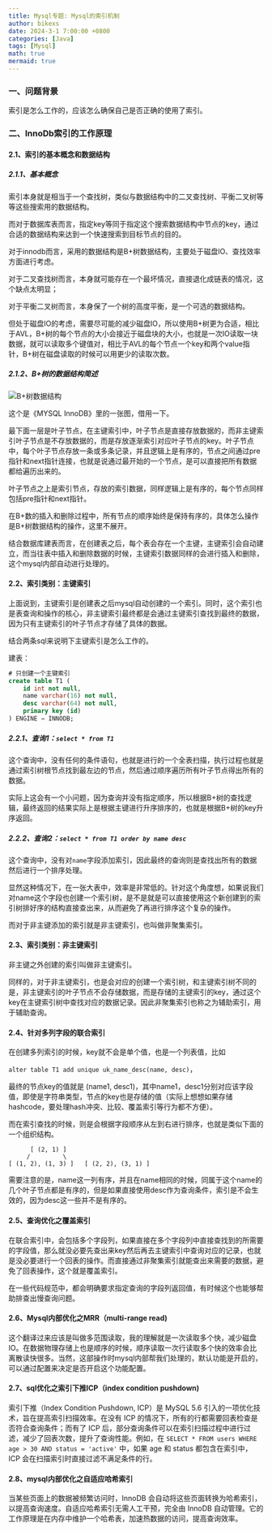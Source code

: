 ```yaml
---
title: Mysql专题: Mysql的索引机制
author: bikexs
date: 2024-3-1 7:00:00 +0800
categories: [Java]
tags: [Mysql]
math: true
mermaid: true
---
```


### 一、问题背景

索引是怎么工作的，应该怎么确保自己是否正确的使用了索引。



### 二、InnoDb索引的工作原理

#### 2.1、索引的基本概念和数据结构

##### 2.1.1、基本概念

索引本身就是相当于一个查找树，类似与数据结构中的二叉查找树、平衡二叉树等等这些搜索用的数据结构。

而对于数据库表而言，指定key等同于指定这个搜索数据结构中节点的key，通过合适的数据结构来达到一个快速搜索到目标节点的目的。

对于innodb而言，采用的数据结构是B+树数据结构，主要处于磁盘IO、查找效率方面进行考虑。

对于二叉查找树而言，本身就可能存在一个最坏情况，直接退化成链表的情况，这个缺点太明显；

对于平衡二叉树而言，本身保了一个树的高度平衡，是一个可选的数据结构。

但处于磁盘IO的考虑，需要尽可能的减少磁盘IO，所以使用B+树更为合适，相比于AVL，B+树的每个节点的大小会接近于磁盘块的大小，也就是一次IO读取一块数据，就可以读取多个键值对，相比于AVL的每个节点一个key和两个value指针，B+树在磁盘读取的时候可以用更少的读取次数。



##### 2.1.2、B+树的数据结构简述

![B+树数据结构](https://s21.ax1x.com/2024/07/29/pkLeg6x.png)

这个是《MYSQL InnoDB》里的一张图，借用一下。

最下面一层是叶子节点，在主键索引中，叶子节点是直接存放数据的，而非主键索引叶子节点是不存放数据的，而是存放逐渐索引对应叶子节点的key。叶子节点中，每个叶子节点存放一条或多条记录，并且逻辑上是有序的，节点之间通过pre指针和next指针连接，也就是说通过最开始的一个节点，是可以直接把所有数据都给遍历出来的。

叶子节点之上是索引节点，存放的索引数据，同样逻辑上是有序的，每个节点同样包括pre指针和next指针。

在B+数的插入和删除过程中，所有节点的顺序始终是保持有序的，具体怎么操作是B+树数据结构的操作，这里不展开。



结合数据库建表而言，在创建表之后，每个表会存在一个主键，主键索引会自动建立，而当往表中插入和删除数据的时候，主键索引数据同样的会进行插入和删除，这个mysql内部自动进行处理的。

#### 2.2、索引类别：主键索引

上面说到，主键索引是创建表之后mysql自动创建的一个索引。同时，这个索引也是表查询和操作的核心，非主键索引最终都是会通过主键索引查找到最终的数据，因为只有主键索引的叶子节点才存储了具体的数据。

结合两条sql来说明下主键索引是怎么工作的。

建表：

```sql
# 只创建一个主键索引
create table T1 (
	id int not null,
	name varchar(16) not null,
	desc varchar(64) not null,
	primary key (id)
) ENGINE = INNODB;
```



##### 2.2.1、查询1：`select * from T1`

这个查询中，没有任何的条件语句，也就是进行的一个全表扫描，执行过程也就是通过索引树根节点找到最左边的节点，然后通过顺序遍历所有叶子节点得出所有的数据。

实际上这会有一个小问题，因为查询并没有指定顺序，所以根据B+树的查找逻辑，最终返回的结果实际上是根据主键进行升序排序的，也就是根据B+树的key升序返回。

##### 2.2.2、查询2：`select * from T1 order by name desc`

这个查询中，没有对`name`字段添加索引，因此最终的查询则是查找出所有的数据然后进行一个排序处理。

显然这种情况下，在一张大表中，效率是非常低的。针对这个角度想，如果说我们对name这个字段也创建一个索引树，是不是就是可以直接使用这个新创建到的索引树排好序的结构直接查出来，从而避免了再进行排序这个复杂的操作。

而对于非主键添加的索引就是非主键索引，也叫做非聚集索引。

#### 2.3、索引类别：非主键索引

非主键之外创建的索引叫做非主键索引。

同样的，对于非主键索引，也是会对应的创建一个索引树，和主键索引树不同的是，非主键索引的叶子节点不会存储数据，而是存储的主键索引的key，通过这个key在主键索引树中查找对应的数据记录。因此非聚集索引也称之为辅助索引，用于辅助查询。

#### 2.4、针对多列字段的联合索引

在创建多列索引的时候，key就不会是单个值，也是一个列表值，比如

`alter table T1 add unique uk_name_desc(name, desc)`， 

最终的节点key的值就是 (name1, desc1)，其中name1，desc1分别对应该字段值，即使是字符串类型，节点的key也是存储的值（实际上想想如果存储hashcode，要处理hash冲突、比较、覆盖索引等行为都不方便）。

而在索引查找的时候，则是会根据字段顺序从左到右进行排序，也就是类似下面的一个组织结构。

```
      [ (2, 1) ]
     /         \
[ (1, 2), (1, 3) ]   [ (2, 2), (3, 1) ]
```

需要注意的是，name这一列有序，并且在name相同的时候，同属于这个name的几个叶子节点都是有序的，但是如果直接使用desc作为查询条件，索引是不会生效的，因为desc这一些并不是有序的。

#### 2.5、查询优化之覆盖索引

在联合索引中，会包括多个字段列，如果直接在多个字段列中直接查找到的所需要的字段值，那么就没必要先查出来key然后再去主键索引中查询对应的记录，也就是没必要进行一个回表的操作。而直接通过非聚集索引就能查出来需要的数据，避免了回表操作，这个就是覆盖索引。

在一些代码规范中，都会明确要求指定查询的字段列返回值，有时候这个也能够帮助排查出慢查询问题。

#### 2.6、Mysql内部优化之MRR（multi-range read)

这个翻译过来应该是叫做多范围读取，我的理解就是一次读取多个快，减少磁盘IO。在数据物理存储上也是顺序的时候，顺序读取一次行读取多个快的效率会比离散读快很多。当然，这部操作时mysql内部帮我们处理的，默认功能是开启的，可以通过配置来决定是否开启这个功能配置。

#### 2.7、sql优化之索引下推ICP（index condition pushdown)

索引下推（Index Condition Pushdown, ICP）是 MySQL 5.6 引入的一项优化技术，旨在提高索引扫描效率。在没有 ICP 的情况下，所有的行都需要回表检查是否符合查询条件；而有了 ICP 后，部分查询条件可以在索引扫描过程中进行过滤，减少了回表次数，提升了查询性能。例如，在 `SELECT * FROM users WHERE age > 30 AND status = 'active'` 中，如果 age 和 status 都包含在索引中，ICP 会在扫描索引时直接过滤不满足条件的行。

#### 2.8、mysql内部优化之自适应哈希索引

当某些页面上的数据被频繁访问时，InnoDB 会自动将这些页面转换为哈希索引，以提高查询速度。自适应哈希索引无需人工干预，完全由 InnoDB 自动管理。它的工作原理是在内存中维护一个哈希表，加速热数据的访问，提高查询效率。









